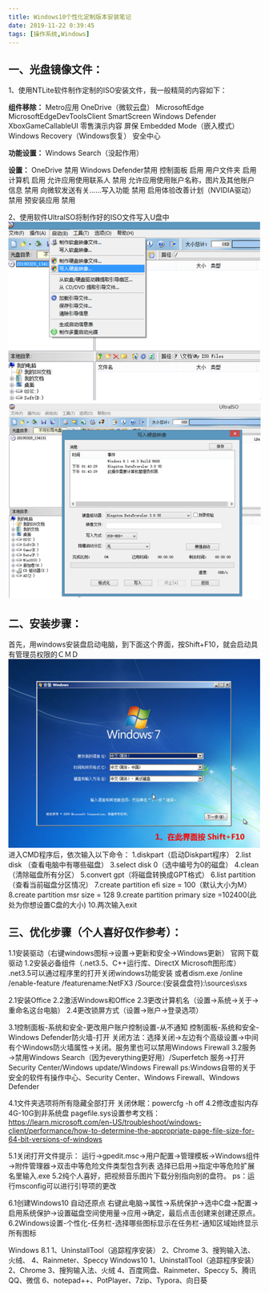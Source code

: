 ```yaml
---
title: Windows10个性化定制版本安装笔记
date: 2019-11-22 0:39:45
tags: [操作系统,Windows]
---
```


## 一、光盘镜像文件：
1、使用NTLite软件制作定制的ISO安装文件，我一般精简的内容如下：

**组件移除：**
Metro应用
OneDrive（微软云盘）
MicrosoftEdge
MicrosoftEdgeDevToolsClient
SmartScreen
Windows Defender
XboxGameCallableUI
零售演示内容
屏保
Embedded Mode（嵌入模式）
Windows Recovery（Windows恢复）
安全中心
<!--more-->
**功能设置：**
Windows Search（没起作用）

**设置：**
OneDrive  禁用
Windows Defender禁用
控制面板  启用
用户文件夹 启用
计算机   启用
允许应用使用联系人 禁用
允许应用使用账户名称，图片及其他账户信息  禁用
向微软发送有关……写入功能 禁用
启用体验改善计划（NVIDIA驱动） 禁用
预安装应用 禁用

2、使用软件UltraISO将制作好的ISO文件写入U盘中
![图片](/assets/img/article_2/QQ截图20191119102732.png)
![图片](/assets/img/article_2/QQ截图20191119102802.png)

## 二、安装步骤：
首先，用windows安装盘启动电脑，到下面这个界面，按Shift+F10，就会启动具有管理员权限的ＣＭＤ
![图片](/assets/img/article_2/QQ截图20191119102818.png)
进入CMD程序后，依次输入以下命令：
1.diskpart（启动Diskpart程序）
2.list disk （查看电脑中有哪些磁盘）
3.select disk 0（选中编号为0的磁盘）
4.clean（清除磁盘所有分区）
5.convert gpt（将磁盘转换成GPT格式）
6.list partition（查看当前磁盘分区情况）
7.create partition efi size = 100（默认大小为M）
8.create partition msr size = 128
9.create partition primary size =102400(此处为你想设置C盘的大小)
10.两次输入exit

## 三、优化步骤（个人喜好仅作参考）：
1.1安装驱动（右键windows图标→设置→更新和安全→Windows更新）
  官网下载驱动
1.2安装必备组件（.net3.5、C++运行库、DirectX Microsoft图形库）
  .net3.5可以通过程序里的打开关闭windows功能安装
或者dism.exe /online /enable-feature /featurename:NetFX3 /Source:(安装盘盘符):\sources\sxs

2.1安装Office
2.2激活Windows和Office
2.3更改计算机名（设置→系统→关于→重命名这台电脑）
2.4更改锁屏方式（设置→账户→登录选项）

3.1控制面板-系统和安全-更改用户账户控制设置-从不通知
  控制面板-系统和安全-Windows Defender防火墙-打开
  关闭方法：选择关闭→左边有个高级设置→中间有个Windows防火墙属性→关闭。服务里也可以禁用Windows Firewall
3.2服务→禁用Windows Search（因为everything更好用）/Superfetch
  服务→打开Security Center/Windows update/Windows Firewall
ps:Windows自带的关于安全的软件有操作中心、Security Center、Windows Firewall、Windows Defender

4.1文件夹选项将所有隐藏全部打开
  关闭休眠：powercfg -h off
4.2修改虚拟内存4G-10G到非系统盘
pagefile.sys设置参考文档：https://learn.microsoft.com/en-US/troubleshoot/windows-client/performance/how-to-determine-the-appropriate-page-file-size-for-64-bit-versions-of-windows

5.1关闭打开文件提示：
  运行→gpedit.msc→用户配置→管理模板→Windows组件→附件管理器→双击中等危险文件类型包含列表
  选择已启用→指定中等危险扩展名里输入.exe
5.2纯个人喜好，把视频音乐图片下载分别指向别的盘符。
ps：运行msconfig可以进行引导项的更改

6.1创建Windows10 自动还原点
右键此电脑→属性→系统保护→选中C盘→配置→启用系统保护→设置磁盘空间使用量→应用→确定，最后点击创建来创建还原点。
6.2Windows设置-个性化-任务栏-选择哪些图标显示在任务栏-通知区域始终显示所有图标

Windows 8.1
1、UninstallTool（追踪程序安装）
2、Chrome
3、搜狗输入法、火绒、
4、Rainmeter、Speccy
Windows10
1、UninstallTool（追踪程序安装）
2、Chrome
3、搜狗输入法、火绒
4、百度网盘、Rainmeter、Speccy
5、腾讯QQ、微信
6、notepad++、PotPlayer、7zip、Typora、向日葵